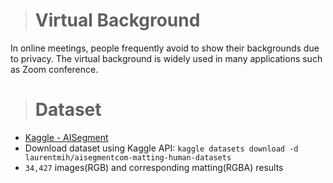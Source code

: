 > # Virtual Background

In online meetings, people frequently avoid to show their backgrounds due to privacy. The virtual background is widely used in many applications such as Zoom conference.


> # Dataset

- [Kaggle - AISegment](https://www.kaggle.com/datasets/laurentmih/aisegmentcom-matting-human-datasets)
- Download dataset using Kaggle API: `kaggle datasets download -d laurentmih/aisegmentcom-matting-human-datasets`
- `34,427` images(RGB) and corresponding matting(RGBA) results
